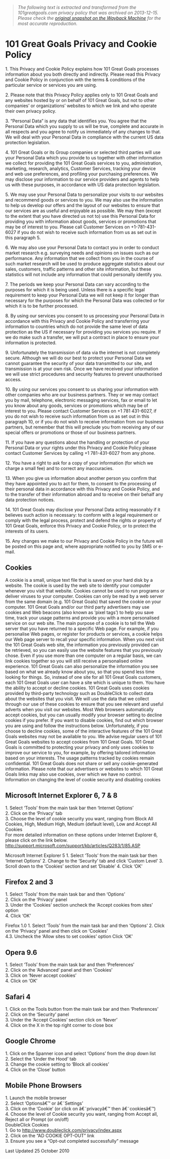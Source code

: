 > *The following text is extracted and transformed from the 101greatgoals.com privacy policy that was archived on 2013-12-15. Please check the [original snapshot on the Wayback Machine](https://web.archive.org/web/20131215102625id_/http%3A//www.101greatgoals.com/privacy-policy) for the most accurate reproduction.*

# 101 Great Goals Privacy and Cookie Policy

1\. This Privacy and Cookie Policy explains how 101 Great Goals processes information about you both directly and indirectly. Please read this Privacy and Cookie Policy in conjunction with the terms & conditions of the particular service or services you are using.

2\. Please note that this Privacy Policy applies only to 101 Great Goals and any websites hosted by or on behalf of 101 Great Goals, but not to other companies’ or organizations’ websites to which we link and who operate their own privacy policy.

3\. “Personal Data” is any data that identifies you. You agree that the Personal Data which you supply to us will be true, complete and accurate in all respects and you agree to notify us immediately of any changes to that. We will deal with your Personal Data in compliance with the current US data protection legislation.

4\. 101 Great Goals or its Group companies or selected third parties will use your Personal Data which you provide to us together with other information we collect for providing the 101 Great Goals services to you, administration, marketing, research, analytics, Customer Services, tracking your device and web use preferences, and profiling your purchasing preferences. We may disclose your information to our service providers and agents to help us with these purposes, in accordance with US data protection legislation.

5\. We may use your Personal Data to personalize your visits to our websites and recommend goods or services to you. We may also use the information to help us develop our offers and the layout of our websites to ensure that our services are as useful and enjoyable as possible. We may then (except to the extent that you have directed us not to) use this Personal Data for providing you with information about goods, services or promotions that may be of interest to you. Please call Customer Services on +1-781-431-6027 if you do not wish to receive such information from us as set out in this paragraph 5.

6\. We may also use your Personal Data to contact you in order to conduct market research e.g. surveying needs and opinions on issues such as our performance. Any information that we collect from you in the course of such market research will be used to produce aggregate statistics about our sales, customers, traffic patterns and other site information, but these statistics will not include any information that could personally identify you.

7\. The periods we keep your Personal Data can vary according to the purposes for which it is being used. Unless there is a specific legal requirement to keep your Personal Data we will not keep it for longer than necessary for the purposes for which the Personal Data was collected or for which it is to be further processed.

8\. By using our services you consent to us processing your Personal Data in accordance with this Privacy and Cookie Policy and transferring your information to countries which do not provide the same level of data protection as the US if necessary for providing you services you require. If we do make such a transfer, we will put a contract in place to ensure your information is protected.

9\. Unfortunately the transmission of data via the internet is not completely secure. Although we will do our best to protect your Personal Data we cannot guarantee the security of your data transmitted to our site, and transmission is at your own risk. Once we have received your information we will use strict procedures and security features to prevent unauthorised access.

10\. By using our services you consent to us sharing your information with other companies who are our business partners. They or we may contact you by mail, telephone, electronic messaging services, fax or email to let you know about any goods, services or promotions which may be of interest to you. Please contact Customer Services on +1 781 431-6027, if you do not wish to receive such information from us as set out in this paragraph 10, or if you do not wish to receive information from our business partners, but remember that this will preclude you from receiving any of our special offers or promotions or those of our business partners.

11\. If you have any questions about the handling or protection of your Personal Data or your rights under this Privacy and Cookie Policy please contact Customer Services by calling +1 781-431-6027 from any phone.

12\. You have a right to ask for a copy of your information (for which we charge a small fee) and to correct any inaccuracies.

13\. When you give us information about another person you confirm that they have appointed you to act for them, to consent to the processing of their personal data in accordance with this Privacy and Cookie Policy, and to the transfer of their information abroad and to receive on their behalf any data protection notices.

14\. 101 Great Goals may disclose your Personal Data acting reasonably if it believes such action is necessary: to conform with a legal requirement or comply with the legal process, protect and defend the rights or property of 101 Great Goals, enforce this Privacy and Cookie Policy, or to protect the interests of its users.

15\. Any changes we make to our Privacy and Cookie Policy in the future will be posted on this page and, where appropriate notified to you by SMS or e-mail.

## **Cookies**

A cookie is a small, unique text file that is saved on your hard disk by a website. The cookie is used by the web site to identify your computer whenever you visit that website. Cookies cannot be used to run programs or deliver viruses to your computer. Cookies can only be read by a web server from the same domain (e.g. 101 Great Goals) that saved the cookie on your computer. 101 Great Goals and/or our third party advertisers may use cookies and Web beacons (also known as ‘pixel tags’) to help you save time, track your usage patterns and provide you with a more personalised service on our web site. The main purpose of a cookie is to tell the Web server that you have returned to a specific Web page. For example, if you personalise Web pages, or register for products or services, a cookie helps our Web page server to recall your specific information. When you next visit the 101 Great Goals web site, the information you previously provided can be retrieved, so you can easily use the website features that you previously chose. Even if you use more than one computer on a regular basis, we can link cookies together so you will still receive a personalised online experience. 101 Great Goals can also personalize the information you see based on what we already know about you, so that you spend less time looking for things. So, instead of one site for all 101 Great Goals customers, each 101 Great Goals user can have a site which is unique to them. You have the ability to accept or decline cookies. 101 Great Goals uses cookies provided by third-party technology such as DoubleClick to collect data about the websites that you visit. We will use the data that we collect through our use of these cookies to ensure that you see relevant and useful adverts when you visit our websites. Most Web browsers automatically accept cookies, but you can usually modify your browser setting to decline cookies if you prefer. If you want to disable cookies, find out which browser you are using and follow the instructions below. Unfortunately, if you choose to decline cookies, some of the interactive features of the 101 Great Goals websites may not be available to you. We advise regular users of 101 Great Goals websites to accept cookies from 101 Great Goals. 101 Great Goals is committed to protecting your privacy and only uses cookies to improve our service to you, for example, by offering tailored information based on your interests. The usage patterns tracked by cookies remain confidential. 101 Great Goals does not share or sell any cookie-generated information. Please note that our advertisers or websites to which 101 Great Goals links may also use cookies, over which we have no control.  
Information on changing the level of cookie security and disabling cookies

## **Microsoft Internet Explorer 6, 7 & 8**

1\. Select ‘Tools’ from the main task bar then ‘Internet Options’  
2\. Click on the ‘Privacy’ tab  
3\. Choose the level of cookie security you want, ranging from Block All Cookies, High, Medium High, Medium (default level), Low and Accept All Cookies  
For more detailed information on these options under Internet Explorer 6, please click on the link below. http://support.microsoft.com/support/kb/articles/Q283/1/85.ASP

Microsoft Internet Explorer 5 1. Select ‘Tools’ from the main task bar then ‘Internet Options’ 2. Change to the ‘Security’ tab and click ‘Custom Level’ 3. Scroll down to the ‘Cookies’ section and set ‘Disable’ 4. Click ‘OK’

## **Firefox 2 and 3**

1\. Select ‘Tools’ from the main task bar and then ‘Options’  
2\. Click on the ‘Privacy’ panel  
3\. Under the ‘Cookies’ section uncheck the ‘Accept cookies from sites’ option  
4\. Click ‘OK’

Firefox 1.0 1. Select ‘Tools’ from the main task bar and then ‘Options’ 2. Click on the ‘Privacy’ panel and then click on ‘Cookies’  
4.3. Uncheck the ‘Allow sites to set cookies’ option Click ‘OK’

## **Opera 9.6**

1\. Select ‘Tools’ from the main task bar and then ‘Preferences’  
2\. Click on the ‘Advanced’ panel and then ‘Cookies’  
3\. Click on ‘Never accept cookies’  
4\. Click on ‘OK’

## **Safari 4**

1\. Click on the Tools button from the main task bar and then ‘Preferences’  
2\. Click on the ‘Security’ panel  
3\. Under the ‘Accept Cookies’ section click on ‘Never’  
4\. Click on the X in the top right corner to close box

## **Google Chrome**

1\. Click on the Spanner icon and select ‘Options’ from the drop down list  
2\. Select the ‘Under the Hood’ tab  
3\. Change the cookie setting to ‘Block all cookies’  
4\. Click on the ‘Close’ button

## **Mobile Phone Browsers**

1\. Launch the mobile browser  
2\. Select ‘Optionsâ€™ or â€˜Settings’  
3\. Click on the ‘Cookie’ (or click on â€˜privacyâ€™ then â€˜cookiesâ€™)  
4\. Choose the level of Cookie security you want, ranging from Accept all, Reject all or Prompt (or on/off)  
DoubleClick Cookies  
1\. Go to http://www.doubleclick.com/privacy/index.aspx  
2\. Click on the “AD COOKIE OPT-OUT” link  
3\. Ensure you see a “Opt-out completed successfully” message

Last Updated 25 October 2010
